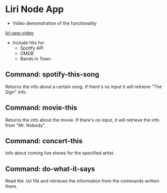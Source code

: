# Liri Node App

* Video demonstration of the functionality

[liri-app-video](assets/liriapp-demo.mp4)


* Include hits for:
    * Spotify API
    * OMDB
    * Bands in Town


## Command: spotify-this-song <song-name>
Returns the info about a certain song. If there's no input it will retrieve "The Sign" info.

## Command: movie-this <movie-name>
Returns the info about the movie. If there's no input, it will retrieve the info from "Mr. Nobody".

## Command: concert-this <artist>
Info about coming live shows for the specified artist.

## Command: do-what-it-says
Read the .txt file and retrieves the information from the commands written there. 
